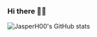 ### Hi there 👋👏
![JasperH00's GitHub stats](https://github-readme-stats.vercel.app/api?username=JasperH00&show_icons=true&theme=radical)
<!--
**JasperH00/JasperH00** is a ✨ _special_ ✨ repository because its `README.md` (this file) appears on your GitHub profile.

Here are some ideas to get you started:

- 🔭 I’m currently working on ...
- 🌱 I’m currently learning ...
- 👯 I’m looking to collaborate on ...
- 🤔 I’m looking for help with ...
- 💬 Ask me about ...
- 📫 How to reach me: ...
- 😄 Pronouns: ...
- ⚡ Fun fact: ...
-->
